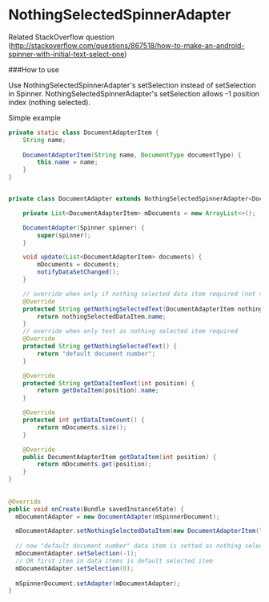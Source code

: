 # NothingSelectedSpinnerAdapter

Related StackOverflow question (http://stackoverflow.com/questions/867518/how-to-make-an-android-spinner-with-initial-text-select-one)

###How to use

Use NothingSelectedSpinnerAdapter's setSelection instead of setSelection in Spinner.
NothingSelectedSpinnerAdapter's setSelection allows -1 position index (nothing selected).

Simple example

```java
private static class DocumentAdapterItem {
	String name;
	
	DocumentAdapterItem(String name, DocumentType documentType) {
		this.name = name;
	}
}


private class DocumentAdapter extends NothingSelectedSpinnerAdapter<DocumentAdapterItem> {

	private List<DocumentAdapterItem> mDocuments = new ArrayList<>();

	DocumentAdapter(Spinner spinner) {
		super(spinner);
	}

	void update(List<DocumentAdapterItem> documents) {
		mDocuments = documents;
		notifyDataSetChanged();
	}

	// override when only if nothing selected data item required (not simple text)
	@Override
	protected String getNothingSelectedText(DocumentAdapterItem nothingSelectedDataItem) {
		return nothingSelectedDataItem.name;
	}
	// override when only text as nothing selected item required
	@Override
	protected String getNothingSelectedText() {
		return "default document number";
	}

	@Override
	protected String getDataItemText(int position) {
		return getDataItem(position).name;
	}

	@Override
	protected int getDataItemCount() {
		return mDocuments.size();
	}

	@Override
	public DocumentAdapterItem getDataItem(int position) {
		return mDocuments.get(position);
	}
}
	
	
@Override
public void onCreate(Bundle savedInstanceState) {
  mDocumentAdapter = new DocumentAdapter(mSpinnerDocument);

  mDocumentAdapter.setNothingSelectedDataItem(new DocumentAdapterItem("default document number");
  
  // now "default document number" data item is setted as nothing selected item
  mDocumentAdapter.setSelection(-1);
  // OR first item in data items is default selected item
  mDocumentAdapter.setSelection(0);
  
  mSpinnerDocument.setAdapter(mDocumentAdapter);
}
```
